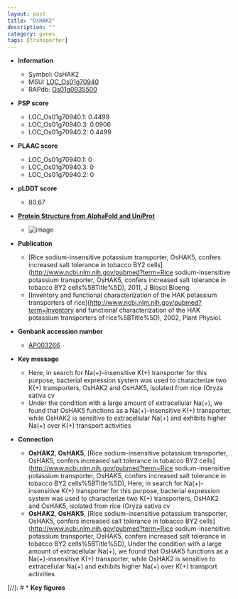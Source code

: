 ```yaml
---
layout: post
title: "OsHAK2"
description: ""
category: genes
tags: [transporter]
---
```


* **Information**  
    + Symbol: OsHAK2  
    + MSU: [LOC_Os01g70940](http://rice.plantbiology.msu.edu/cgi-bin/ORF_infopage.cgi?orf=LOC_Os01g70940)  
    + RAPdb: [Os01g0935500](http://rapdb.dna.affrc.go.jp/viewer/gbrowse_details/irgsp1?name=Os01g0935500)  

* **PSP score**  
    + LOC_Os01g70940.1: 0.4499 
    + LOC_Os01g70940.3: 0.0906 
    + LOC_Os01g70940.2: 0.4499 

* **PLAAC score**  
    + LOC_Os01g70940.1: 0 
    + LOC_Os01g70940.3: 0 
    + LOC_Os01g70940.2: 0 

* **pLDDT score**
    + 80.67

* **[Protein Structure from AlphaFold and UniProt](https://www.uniprot.org/uniprotkb/Q942X8/entry#structure)**
    + ![image](https://ricepsp.github.io/images/Q9/AF-Q942X8-F1.png)

* **Publication**  
    + [Rice sodium-insensitive potassium transporter, OsHAK5, confers increased salt tolerance in tobacco BY2 cells](http://www.ncbi.nlm.nih.gov/pubmed?term=Rice sodium-insensitive potassium transporter, OsHAK5, confers increased salt tolerance in tobacco BY2 cells%5BTitle%5D), 2011, J Biosci Bioeng.
    + [Inventory and functional characterization of the HAK potassium transporters of rice](http://www.ncbi.nlm.nih.gov/pubmed?term=Inventory and functional characterization of the HAK potassium transporters of rice%5BTitle%5D), 2002, Plant Physiol.

* **Genbank accession number**  
    + [AP003266](http://www.ncbi.nlm.nih.gov/nuccore/AP003266)

* **Key message**  
    + Here, in search for Na(+)-insensitive K(+) transporter for this purpose, bacterial expression system was used to characterize two K(+) transporters, OsHAK2 and OsHAK5, isolated from rice (Oryza sativa cv
    + Under the condition with a large amount of extracellular Na(+), we found that OsHAK5 functions as a Na(+)-insensitive K(+) transporter, while OsHAK2 is sensitive to extracellular Na(+) and exhibits higher Na(+) over K(+) transport activities

* **Connection**  
    + __OsHAK2__, __OsHAK5__, [Rice sodium-insensitive potassium transporter, OsHAK5, confers increased salt tolerance in tobacco BY2 cells](http://www.ncbi.nlm.nih.gov/pubmed?term=Rice sodium-insensitive potassium transporter, OsHAK5, confers increased salt tolerance in tobacco BY2 cells%5BTitle%5D), Here, in search for Na(+)-insensitive K(+) transporter for this purpose, bacterial expression system was used to characterize two K(+) transporters, OsHAK2 and OsHAK5, isolated from rice (Oryza sativa cv
    + __OsHAK2__, __OsHAK5__, [Rice sodium-insensitive potassium transporter, OsHAK5, confers increased salt tolerance in tobacco BY2 cells](http://www.ncbi.nlm.nih.gov/pubmed?term=Rice sodium-insensitive potassium transporter, OsHAK5, confers increased salt tolerance in tobacco BY2 cells%5BTitle%5D), Under the condition with a large amount of extracellular Na(+), we found that OsHAK5 functions as a Na(+)-insensitive K(+) transporter, while OsHAK2 is sensitive to extracellular Na(+) and exhibits higher Na(+) over K(+) transport activities

[//]: # * **Key figures**  


